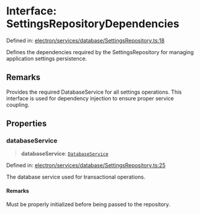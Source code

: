 # Interface: SettingsRepositoryDependencies

Defined in: [electron/services/database/SettingsRepository.ts:18](https://github.com/Nick2bad4u/Uptime-Watcher/blob/8a1973382d5fe14c52996ecda381894eb7ecd4a6/electron/services/database/SettingsRepository.ts#L18)

Defines the dependencies required by the SettingsRepository for managing application settings persistence.

## Remarks

Provides the required DatabaseService for all settings operations.
This interface is used for dependency injection to ensure proper service coupling.

## Properties

### databaseService

> **databaseService**: [`DatabaseService`](../../DatabaseService/classes/DatabaseService.md)

Defined in: [electron/services/database/SettingsRepository.ts:25](https://github.com/Nick2bad4u/Uptime-Watcher/blob/8a1973382d5fe14c52996ecda381894eb7ecd4a6/electron/services/database/SettingsRepository.ts#L25)

The database service used for transactional operations.

#### Remarks

Must be properly initialized before being passed to the repository.
